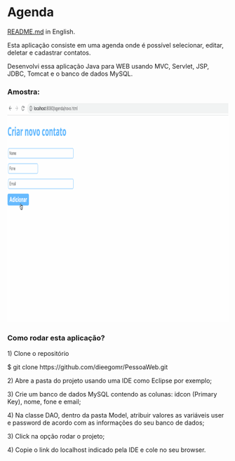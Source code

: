 <h1>Agenda</h1>

<p><a href="https://github.com/dieegomr/agenda/blob/main/README.md">README.md</a> in English.</p>

<p>
Esta aplicação consiste em uma agenda onde é possível selecionar, editar, deletar e cadastrar contatos.</p>

<p>Desenvolvi essa aplicação Java para WEB usando MVC, Servlet, JSP, JDBC, Tomcat e o banco de dados MySQL.
</p>


<h3>Amostra:</h3>
<img src="src/main/webapp/images/agenda.gif" alt="website gif" width="800" height="500">

<h3>Como rodar esta aplicação?</h3>

<p> 1) Clone o repositório </p>
<p>     $ git clone https://github.com/dieegomr/PessoaWeb.git</p>
<p> 2) Abre a pasta do projeto usando uma IDE como Eclipse por exemplo;</p>
<p> 3) Crie um banco de dados MySQL contendo as colunas: idcon (Primary Key), nome, fone e email;</p>
<p> 4) Na classe DAO, dentro da pasta Model, atribuir valores as variáveis user e password de acordo com as informações do seu banco de dados;</p>
<p> 3) Click na opção rodar o projeto;</p>
<p> 4) Copie o link do localhost indicado pela IDE e cole no seu browser.</p>